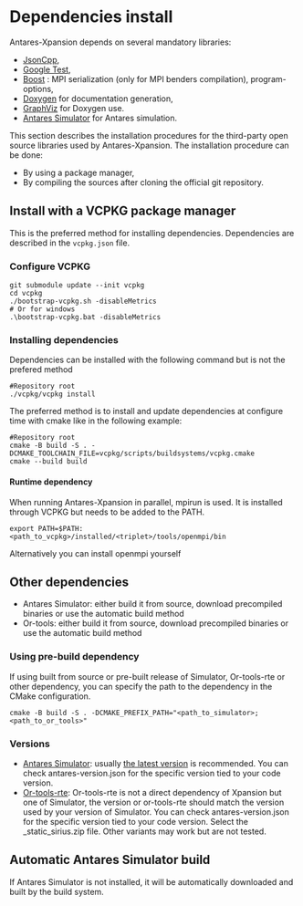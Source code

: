# Dependencies install

Antares-Xpansion depends on several mandatory libraries:

- [JsonCpp](https://github.com/open-source-parsers/jsoncpp),
- [Google Test](https://github.com/google/googletest),
- [Boost](https://www.boost.org/) : MPI serialization (only for MPI benders compilation), program-options,
- [Doxygen](https://www.doxygen.nl/index.html) for documentation generation,
- [GraphViz](https://graphviz.org/) for Doxygen use.
- [Antares Simulator](https://github.com/AntaresSimulatorTeam/Antares_Simulator) for Antares simulation.

This section describes the installation procedures for the third-party open source libraries used by Antares-Xpansion.
The installation procedure can be done:

- By using a package manager,
- By compiling the sources after cloning the official git repository.

## Install with a VCPKG package manager

This is the preferred method for installing dependencies.
Dependencies are described in the `vcpkg.json` file.

### Configure VCPKG

```
git submodule update --init vcpkg
cd vcpkg
./bootstrap-vcpkg.sh -disableMetrics
# Or for windows
.\bootstrap-vcpkg.bat -disableMetrics
```

### Installing dependencies

Dependencies can be installed with the following command but is not the prefered method

```
#Repository root
./vcpkg/vcpkg install
```

The preferred method is to install and update dependencies at configure time with cmake like in the following example:

```
#Repository root
cmake -B build -S . -DCMAKE_TOOLCHAIN_FILE=vcpkg/scripts/buildsystems/vcpkg.cmake
cmake --build build
```

#### Runtime dependency

When running Antares-Xpansion in parallel, mpirun is used. It is installed through VCPKG but needs to be added to the PATH.

```
export PATH=$PATH:<path_to_vcpkg>/installed/<triplet>/tools/openmpi/bin
```

Alternatively you can install openmpi yourself 

## Other dependencies
- Antares Simulator: either build it from source, download precompiled binaries or use the automatic build method
- Or-tools: either build it from source, download precompiled binaries or use the automatic build method

### Using pre-build dependency
If using built from source or pre-built release of Simulator, Or-tools-rte or other dependency, you can specify the path to the dependency in the CMake configuration.

```
cmake -B build -S . -DCMAKE_PREFIX_PATH="<path_to_simulator>;<path_to_or_tools>"
```
### Versions
- [Antares Simulator](https://github.com/AntaresSimulatorTeam/Antares_Simulator): usually [the latest version](https://github.com/AntaresSimulatorTeam/Antares_Simulator/releases/latest) is recommended. You can check antares-version.json for the specific version tied to your code version.
- [Or-tools-rte](https://github.com/rte-france/or-tools-rte): Or-tools-rte is not a direct dependency of Xpansion but one of Simulator, the version or or-tools-rte should match the version used by your version of Simulator. You can check antares-version.json for the specific version tied to your code version. Select the <your-plateform>_static_sirius.zip file. Other variants may work but are not tested.

## Automatic Antares Simulator build
If Antares Simulator is not installed, it will be automatically downloaded and built by the build system.